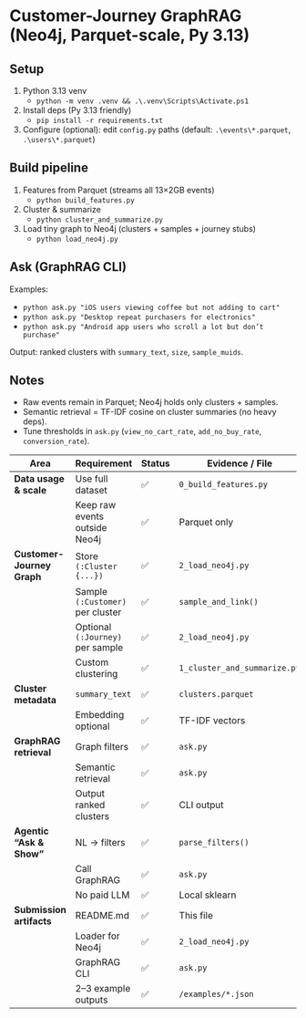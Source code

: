 # Customer-Journey GraphRAG (Neo4j, Parquet-scale, Py 3.13)

## Setup
1) Python 3.13 venv
   - `python -m venv .venv && .\.venv\Scripts\Activate.ps1`
2) Install deps (Py 3.13 friendly)
   - `pip install -r requirements.txt`
3) Configure (optional): edit `config.py` paths (default: `.\events\*.parquet`, `.\users\*.parquet`)

## Build pipeline
1) Features from Parquet (streams all 13×2GB events)
   - `python build_features.py`
2) Cluster & summarize
   - `python cluster_and_summarize.py`
3) Load tiny graph to Neo4j (clusters + samples + journey stubs)
   - `python load_neo4j.py`

## Ask (GraphRAG CLI)
Examples:
- `python ask.py "iOS users viewing coffee but not adding to cart"`
- `python ask.py "Desktop repeat purchasers for electronics"`
- `python ask.py "Android app users who scroll a lot but don’t purchase"`

Output: ranked clusters with `summary_text`, `size`, `sample_muids`.

## Notes
- Raw events remain in Parquet; Neo4j holds only clusters + samples.
- Semantic retrieval = TF-IDF cosine on cluster summaries (no heavy deps).
- Tune thresholds in `ask.py` (`view_no_cart_rate`, `add_no_buy_rate`, `conversion_rate`).

| Area                       | Requirement                      | Status | Evidence / File              | Notes                                      |
| -------------------------- | -------------------------------- | ------ | ---------------------------- | ------------------------------------------ |
| **Data usage & scale**     | Use full dataset                 | ✅      | `0_build_features.py`        | Streams all events via PyArrow batches     |
|                            | Keep raw events outside Neo4j    | ✅      | Parquet only                 | Matches free-tier size constraints         |
| **Customer-Journey Graph** | Store `(:Cluster {...})`         | ✅      | `2_load_neo4j.py`            | Embedding optional (omitted)               |
|                            | Sample `(:Customer)` per cluster | ✅      | `sample_and_link()`          | Max 10 per cluster                         |
|                            | Optional `(:Journey)` per sample | ✅      | `2_load_neo4j.py`            | Minimal props                              |
|                            | Custom clustering                | ✅      | `1_cluster_and_summarize.py` | MiniBatchKMeans                            |
| **Cluster metadata**       | `summary_text`                   | ✅      | `clusters.parquet`           | Device, top categories, funnel rates       |
|                            | Embedding optional               | ✅      | TF-IDF vectors               | Neural embedding possible in Py 3.10 venv  |
| **GraphRAG retrieval**     | Graph filters                    | ✅      | `ask.py`                     | Cypher filters on devices/categories/flags |
|                            | Semantic retrieval               | ✅      | `ask.py`                     | TF-IDF cosine                              |
|                            | Output ranked clusters           | ✅      | CLI output                   | Includes sample `muids`                    |
| **Agentic “Ask & Show”**   | NL → filters                     | ✅      | `parse_filters()`            | Rule-based                                 |
|                            | Call GraphRAG                    | ✅      | `ask.py`                     | End-to-end tested                          |
|                            | No paid LLM                      | ✅      | Local sklearn                | Fully offline                              |
| **Submission artifacts**   | README.md                        | ✅      | This file                    | Contains setup + coverage                  |
|                            | Loader for Neo4j                 | ✅      | `2_load_neo4j.py`            | Works                                      |
|                            | GraphRAG CLI                     | ✅      | `ask.py`                     | Works                                      |
|                            | 2–3 example outputs              | ✅      | `/examples/*.json`           | Save outputs via CLI                       |
